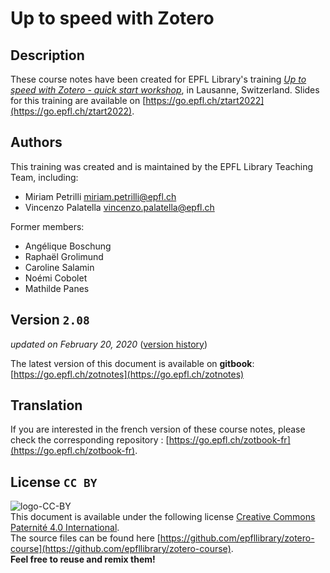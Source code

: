 # Up to speed with Zotero

## Description
These course notes have been created for EPFL Library's training [*Up to speed with Zotero - quick start workshop*](https://www.epfl.ch/campus/library/services/training/training-phd-students-researchers/), in Lausanne, Switzerland. Slides for this training are available on [https://go.epfl.ch/ztart2022](https://go.epfl.ch/ztart2022).

## Authors

This training was created and is maintained by the EPFL Library Teaching Team, including: 
+ Miriam Petrilli [miriam.petrilli@epfl.ch](mailto:miriam.petrilli@epfl.ch)
+ Vincenzo Palatella [vincenzo.palatella@epfl.ch](mailto:vincenzo.palatella@epfl.ch)

Former members:
+ Angélique Boschung
+ Raphaël Grolimund
+ Caroline Salamin   
+ Noémi Cobolet
+ Mathilde Panes 

## Version `2.08`

*updated on February 20, 2020* ([version history](X-references.md))

The latest version of this document is available on **gitbook**: [https://go.epfl.ch/zotnotes](https://go.epfl.ch/zotnotes)

## Translation 

If you are interested in the french version of these course notes, please check the corresponding repository : [https://go.epfl.ch/zotbook-fr](https://go.epfl.ch/zotbook-fr).


## License `CC BY`
![logo-CC-BY](img/cc-by.svg)   
This document is available under the following license  [Creative Commons Paternité 4.0 International](http://creativecommons.org/licenses/by/4.0/deed.fr).   
The source files can be found here [https://github.com/epfllibrary/zotero-course](https://github.com/epfllibrary/zotero-course).   
**Feel free to reuse and remix them!**   
